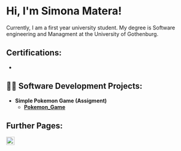 <h1>Hi, I'm Simona Matera! <br/><a /a></h1>
  
Currently, I am a first year university student. My degree is Software engineering and Managment at the University of Gothenburg.

<h2>Certifications: </h2> 

- <b>

<h2>👨‍💻 Software Development Projects:</h2>

- <b>Simple Pokemon Game (Assigment)</b>
  - [Pokemon_Game]([https://github.com/joshmadakor1/Algorithms-Practice](https://github.com/simomat23/PokemonGameAssignment))

<h2> Further Pages:</h2>

[<img align="left" alt="JoshMadakor | LinkedIn" width="22px" src="https://cdn.jsdelivr.net/npm/simple-icons@v3/icons/linkedin.svg" />][linkedin]


[linkedin]: https://linkedin.com/in/joshmadakor

<!--
**joshmadakor1/joshmadakor1** is a ✨ _special_ ✨ repository because its `README.md` (this file) appears on your GitHub profile.

Here are some ideas to get you started:

- 🔭 I’m currently working on ...
- 🌱 I’m currently learning ...
- 👯 I’m looking to collaborate on ...
- 🤔 I’m looking for help with ...
- 💬 Ask me about ...
- 📫 How to reach me: ...
- 😄 Pronouns: ...
- ⚡ Fun fact: ...
-->
